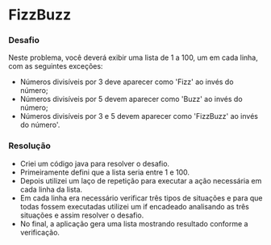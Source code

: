 # FizzBuzz

### Desafio

Neste problema, você deverá exibir uma lista de 1 a 100, um em cada linha, com as seguintes exceções:

- Números divisíveis por 3 deve aparecer como 'Fizz' ao invés do número;
- Números divisíveis por 5 devem aparecer como 'Buzz' ao invés do número;
- Números divisíveis por 3 e 5 devem aparecer como 'FizzBuzz' ao invés do número'.

### Resolução

- Criei um código java para resolver o desafio.
- Primeiramente defini que a lista seria entre 1 e 100.
- Depois utilizei um laço de repetição para executar a ação necessária em cada linha da lista.
- Em cada linha era necessário verificar três tipos de situações e para que todas fossem executadas utilizei um if encadeado analisando as três situações e assim resolver o desafio.
- No final, a aplicação gera uma lista mostrando resultado conforme a verificação.
